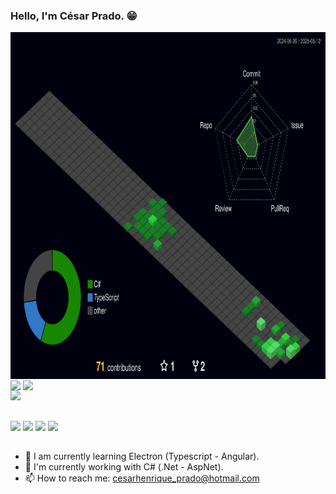 ### Hello, I'm César Prado. 😁

<img align="center" alt="3D Profile Stats" height="555" src="./profile-3d-contrib/profile-night-green.svg"/>
<div style="display: inline-block;">
  <img align="center" height="160" src="http://github-profile-summary-cards.vercel.app/api/cards/profile-details?username=CesarPradoJr&theme=dracula"/>
  <img align="center" height="160" src="http://github-profile-summary-cards.vercel.app/api/cards/stats?username=CesarPradoJr&theme=dracula"/>
</div>
<br>
<div">
  <img src="https://skillicons.dev/icons?i=cs,dotnet,angular,nodejs,ts,css,html,electron,docker,postgres,mysql,azure,vscode,visualstudio,postman"  />
</div>
 
 ##
 
<div>
  <a href="https://www.linkedin.com/in/c%C3%A9sar-prado-68350b136/" target="_blank"><img src="https://img.shields.io/badge/LinkedIn-0077B5?style=for-the-badge&logo=linkedin&logoColor=white" target="_blank"></a>
  <a href="https://discord.gg/G74j72h" target="_blank"><img src="https://img.shields.io/badge/Discord-7289DA?style=for-the-badge&logo=discord&logoColor=white" target="_blank"></a>
  <a href="https://mail.google.com/mail/u/cesarjunior95@gmail.com" target="_blank"><img src="https://img.shields.io/badge/Gmail-D14836?style=for-the-badge&logo=gmail&logoColor=white" target="_blank"></a>
  <a href="https://twitter.com/CsarPra57172065" target="_blank"><img src="https://img.shields.io/badge/Twitter-1DA1F2?style=for-the-badge&logo=twitter&logoColor=white" target="_blank"></a>
</div>

##

- 🌱 I am currently learning Electron (Typescript - Angular).
- 🔭 I'm currently working with C# (.Net - AspNet).
- 📫 How to reach me: cesarhenrique_prado@hotmail.com

##
